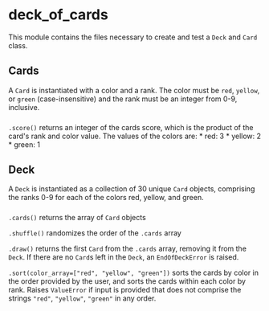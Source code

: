 # deck_of_cards

This module contains the files necessary to create and test a `Deck` and `Card` class.  

## Cards

A `Card` is instantiated with a color and a rank.  The color must be `red`, `yellow`, or `green` (case-insensitive) and the rank must be an integer from 0-9, inclusive.  

###
`.score()` returns an integer of the cards score, which is the product of the card's rank and color value.  The values of the colors are:
    * red: 3
    * yellow: 2
    * green: 1

## Deck

A `Deck` is instantiated as a collection of 30 unique `Card` objects, comprising the ranks 0-9 for each of the colors red, yellow, and green.

###
`.cards()` returns the array of `Card` objects

`.shuffle()` randomizes the order of the `.cards` array

`.draw()` returns the first `Card` from the `.cards` array, removing it from the `Deck`.  If there are no `Card`s left in the `Deck`, an `EndOfDeckError` is raised.

`.sort(color_array=["red", "yellow", "green"])` sorts the cards by color in the order provided by the user, and sorts the cards within each color by rank.  Raises `ValueError` if input is provided that does not comprise the strings `"red"`, `"yellow"`, `"green"` in any order.